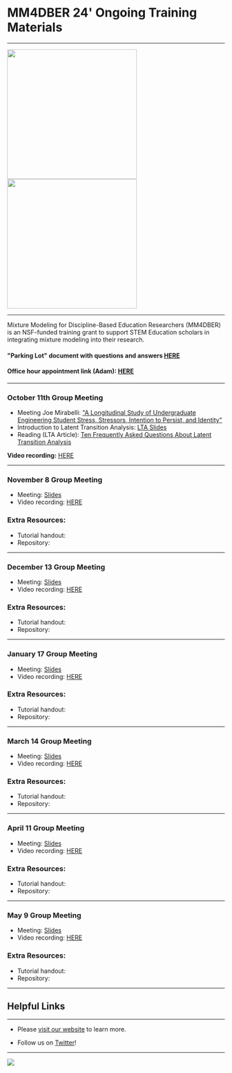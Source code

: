 # MM4DBER 24' Ongoing Training Materials

------------------------------------------------------------------------

<p align="center">

<img src="images/mm4dber_clear.png" width="300"/> <img src="images/NSF-Logo.png" width="300"/>

</p>

------------------------------------------------------------------------

<p align="center">

Mixture Modeling for Discipline-Based Education Researchers (MM4DBER) is an NSF-funded training grant to support STEM Education scholars in integrating mixture modeling into their research.

</p>

#### "Parking Lot" document with questions and answers [HERE](https://docs.google.com/document/d/1CoSdG5s3WjrgsWGTbN4EjCVHERlOqCYHWY_WXN0UdYw/edit?usp=sharing)

#### Office hour appointment link (Adam): [HERE](https://calendar.app.google/XqDLH4oHFRaHpsUbA)

------------------------------------------------------------------------

### October 11th Group Meeting

- Meeting Joe Mirabelli: ["A Longitudinal Study of Undergraduate Engineering Student Stress, Stressors, Intention to Persist, and Identity"](https://drive.google.com/file/d/1KhnNOlF9s-g5xxjFYE_Lcs9xVJD2ws66/view?usp=drive_link)
- Introduction to Latent Transition Analysis: [LTA Slides](https://drive.google.com/file/d/12jpQ9794a8ZRbE9UMzeQdhG7erRF4G2Q/view?usp=drive_link)
- Reading (LTA Article): [Ten Frequently Asked Questions About Latent Transition Analysis](https://drive.google.com/file/d/10LzNDz7mjwdIUv0OJzKoxuOndU9CO6Kz/view?usp=drive_link)


**Video recording:** [HERE](https://drive.google.com/file/d/1O_81iP4rW57o-f38PU8-dqv80Ybn0xVd/view?usp=drive_link)


------------------------------------------------------------------------

### November 8 Group Meeting 

- Meeting: [Slides]()
- Video recording: [HERE]()

### Extra Resources: 

- Tutorial handout: []()
- Repository: []()

------------------------------------------------------------------------

### December 13 Group Meeting 

- Meeting: [Slides]()
- Video recording: [HERE]()

### Extra Resources: 

- Tutorial handout: []()
- Repository: []()


------------------------------------------------------------------------

### January 17 Group Meeting 

- Meeting: [Slides]()
- Video recording: [HERE]()

### Extra Resources: 

- Tutorial handout: []()
- Repository: []()


------------------------------------------------------------------------

### March 14 Group Meeting 

- Meeting: [Slides]()
- Video recording: [HERE]()

### Extra Resources: 

- Tutorial handout: []()
- Repository: []()


------------------------------------------------------------------------

### April 11 Group Meeting 

- Meeting: [Slides]()
- Video recording: [HERE]()

### Extra Resources: 

- Tutorial handout: []()
- Repository: []()


------------------------------------------------------------------------

### May 9 Group Meeting 

- Meeting: [Slides]()
- Video recording: [HERE]()

### Extra Resources: 

- Tutorial handout: []()
- Repository: []()


------------------------------------------------------------------------

## Helpful Links

------------------------------------------------------------------------

-   Please [visit our website](https://mm4dbers.education.ucsb.edu/) to learn more.

-   Follow us on [Twitter](https://twitter.com/mm4dbers)!

------------------------------------------------------------------------

![](images/UCSB_Navy_mark.png)
